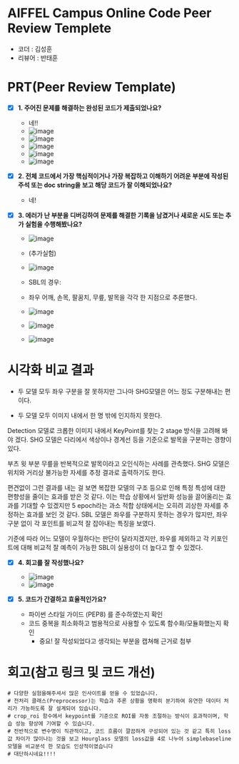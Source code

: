 # AIFFEL Campus Online Code Peer Review Templete
- 코더 : 김성훈
- 리뷰어 : 반태훈


# PRT(Peer Review Template)
- [x]  **1. 주어진 문제를 해결하는 완성된 코드가 제출되었나요?**
    - 네!!
    - ![image](https://github.com/user-attachments/assets/80464ce7-1927-419e-ac2c-9b55a1af53d9)
    - ![image](https://github.com/user-attachments/assets/fdca824d-600a-4778-9101-169575324cf7)
    - ![image](https://github.com/user-attachments/assets/4c9b1bff-ef39-4852-89cd-c7d632496870)
    - ![image](https://github.com/user-attachments/assets/5593aa95-b376-4713-88cb-b3edbf3f31d5)
    - ![image](https://github.com/user-attachments/assets/84f10ec9-1ad8-47be-b946-492fe79d9472)
    
- [x]  **2. 전체 코드에서 가장 핵심적이거나 가장 복잡하고 이해하기 어려운 부분에 작성된 
주석 또는 doc string을 보고 해당 코드가 잘 이해되었나요?**
    - 네!
        
- [x]  **3. 에러가 난 부분을 디버깅하여 문제를 해결한 기록을 남겼거나
새로운 시도 또는 추가 실험을 수행해봤나요?**
    - ![image](https://github.com/user-attachments/assets/43cd301b-5401-4484-bbac-f2e96259a5e1)
     
    - (추가실험)
    - ![image](https://github.com/user-attachments/assets/3bfd88c5-3a71-4778-92b5-5aae7665d1c0)
    - SBL의 경우:
    - 좌우 어깨, 손목, 팔꿈치, 무릎, 발목을 각각 한 지점으로 추론했다.
    - ![image](https://github.com/user-attachments/assets/b3b508e5-c12b-419a-bce9-c4c9c64d4612)
    - ![image](https://github.com/user-attachments/assets/4d204e45-0d4f-469d-aab0-0b0bb3a89a79)
    - ![image](https://github.com/user-attachments/assets/07f85cdd-ac86-40e5-9764-2e16cdb63b70)


      
# 시각화 비교 결과
- 두 모델 모두 좌우 구분을 잘 못하지만 그나마 SHG모델은 어느 정도 구분해내는 편이다.

- 두 모델 모두 이미지 내에서 한 명 밖에 인지하지 못한다.

Detection 모델로 크롭한 이미지 내에서 KeyPoint를 찾는 2 stage 방식을 고려해 봐야 겠다.
SHG 모델은 다리에서 색상이나 경계선 등을 기준으로 발목을 구분하는 경향이 있다.

부츠 윗 부분 무릎을 반복적으로 발목이라고 오인식하는 사례를 관측했다.
SHG 모델은 위치와 거리상 불가능한 자세를 추정 결과로 출력하기도 한다.

편견없이 그런 결과를 내는 걸 보면 복잡한 모델의 구조 등으로 인해 특정 특성에 대한 편향성을 줄이는 효과를 받은 것 같다.
이는 학습 상황에서 일반화 성능을 끌어올리는 효과를 기대할 수 있겠지만 5 epoch라는 과소 적합 상태에서는 오히려 괴상한 자세를 추정하는 효과를 보인 것 같다.
SBL 모델은 좌우를 구분하지 못하는 경우가 많지만, 좌우 구분 없이 각 포인트를 비교적 잘 잡아내는 특징을 보였다.

기준에 따라 어느 모델이 우월하다는 판단이 달라지겠지만, 좌우를 제외하고 각 키포인트에 대해 비교적 잘 예측이 가능한 SBL이 실용성이 더 높다고 할 수 있겠다.
        
- [x]  **4. 회고를 잘 작성했나요?**
    - ![image](https://github.com/user-attachments/assets/7aa722d9-c4ae-4fb7-9975-4694e5c0d248)
    - ![image](https://github.com/user-attachments/assets/c59532e7-c2ac-46c2-bb02-fead87feb3a2)


        
- [x]  **5. 코드가 간결하고 효율적인가요?**
    - 파이썬 스타일 가이드 (PEP8) 를 준수하였는지 확인
    - 코드 중복을 최소화하고 범용적으로 사용할 수 있도록 함수화/모듈화했는지 확인
        - 중요! 잘 작성되었다고 생각되는 부분을 캡쳐해 근거로 첨부


# 회고(참고 링크 및 코드 개선)
```
# 다양한 실험을해주셔서 많은 인사이트를 얻을 수 있었습니다.
# 전처리 클래스(Preprocessor)는 학습과 추론 상황을 명확히 분기하여 유연한 데이터 처리가 가능하도록 잘 설계되어 있습니다.
# crop_roi 함수에서 keypoint를 기준으로 ROI를 자동 조절하는 방식이 효과적이며, 학습 성능 향상에 기여할 수 있습니다.
# 전반적으로 변수명이 직관적이고, 코드 흐름이 깔끔하게 구성되어 있는 것 같고 특히 loss 값 차이가 많이나는 것을 보고 Hourglass 모델의 loss값을 4로 나누어 simplebaseline 모델을 비교분석 한 모습도 인상적이였습니다
# 대단하시네요!!!!
```
